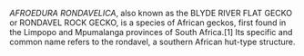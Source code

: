 _AFROEDURA RONDAVELICA_, also known as the BLYDE RIVER FLAT GECKO or RONDAVEL ROCK GECKO, is a species of African geckos, first found in the Limpopo and Mpumalanga provinces of South Africa.[1] Its specific and common name refers to the rondavel, a southern African hut-type structure.
